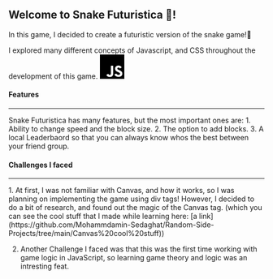 <h2>Welcome to Snake Futuristica 🐍!</h2>
In this game, I decided to create a futuristic version of the snake game!🔮

I explored many different concepts of Javascript, and CSS throughout the development of this game. ![JS.svg](./images/JS.svg)

<h4>Features</h4>
<hr>
<bold>Snake Futuristica</bold> has many features, but the most important ones are:
1. Ability to change speed and the block size. 
2. The option to add blocks. 
3. A local Leaderbaord so that you can always know whos the best between your friend group. 

<h4>Challenges I faced</h4>
<hr>
1. At first, I was not familiar with Canvas, and how it works, so I was planning on implementing the game using div tags! However, I decided to do a bit of research, and found out the magic of the Canvas tag. (which you can see the cool stuff that I made while learning here: [a link](https://github.com/Mohammdamin-Sedaghat/Random-Side-Projects/tree/main/Canvas%20cool%20stuff))

2. Another Challenge I faced was that this was the first time working with game logic in JavaScript, so learning game theory and logic was an intresting feat. 